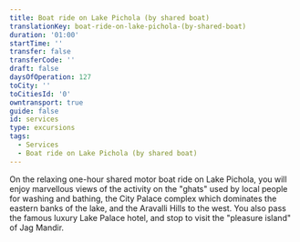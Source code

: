```yaml
---
title: Boat ride on Lake Pichola (by shared boat)
translationKey: boat-ride-on-lake-pichola-(by-shared-boat)
duration: '01:00'
startTime: ''
transfer: false
transferCode: ''
draft: false
daysOfOperation: 127
toCity: ''
toCitiesId: '0'
owntransport: true
guide: false
id: services
type: excursions
tags:
  - Services
  - Boat ride on Lake Pichola (by shared boat)
---
```

On the relaxing one-hour shared motor boat ride on Lake Pichola, you will enjoy marvellous views of the activity on the "ghats" used by local people for washing and bathing, the City Palace complex which dominates the eastern banks of the lake, and the Aravalli Hills to the west. You also pass the famous luxury Lake Palace hotel, and stop to visit the "pleasure island" of Jag Mandir.